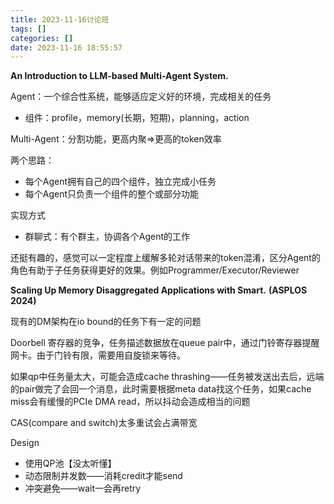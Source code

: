 ```yaml
---
title: 2023-11-16讨论班
tags: []
categories: []
date: 2023-11-16 18:55:57
---
```


**An Introduction to LLM-based Multi-Agent System.**

Agent：一个综合性系统，能够适应定义好的环境，完成相关的任务

- 组件：profile，memory(长期，短期)，planning，action

Multi-Agent：分割功能，更高内聚=>更高的token效率

两个思路：

- 每个Agent拥有自己的四个组件，独立完成小任务
- 每个Agent只负责一个组件的整个或部分功能



实现方式

- 群聊式：有个群主，协调各个Agent的工作



还挺有趣的，感觉可以一定程度上缓解多轮对话带来的token混淆，区分Agent的角色有助于子任务获得更好的效果。例如Programmer/Executor/Reviewer



**Scaling Up Memory Disaggregated Applications with Smart.** **(ASPLOS 2024)**

现有的DM架构在io bound的任务下有一定的问题

Doorbell 寄存器的竞争，任务描述数据放在queue pair中，通过门铃寄存器提醒网卡。由于门铃有限，需要用自旋锁来等待。

如果qp中任务量太大，可能会造成cache thrashing——任务被发送出去后，远端的pair做完了会回一个消息，此时需要根据meta data找这个任务，如果cache miss会有缓慢的PCIe DMA read，所以抖动会造成相当的问题

CAS(compare and switch)太多重试会占满带宽



Design

- 使用QP池【没太听懂】
- 动态限制并发数——消耗credit才能send
- 冲突避免——wait一会再retry

